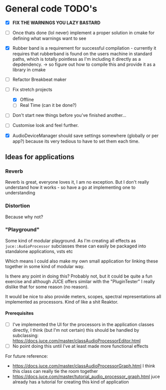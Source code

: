 # General code TODO's

- [x] **FIX THE WARNINGS YOU LAZY BASTARD**

- [ ] Once thats done (lol never) implement a proper solution in cmake for defining what warnings want to see

- [x] Rubber band is a requirement for successful compilation - currently it requires that rubberband is found on the users machine in standard paths, which is totally pointless as I'm including it directly as a depdendency. -> so figure out how to compile this and provide it as a library in cmake

- [ ] Refactor Breakbeat maker

- [ ] Fix stretch projects
  - [x] Offline
  - [ ] Real Time (can it be done?)

- [ ] Don't start new things before you've finished another...

- [ ] Customise look and feel further.

- [x] AudioDeviceManager should save settings somewhere (globally or per app?) because its very tedious to have to set them each time.

## Ideas for applications

### Reverb
Reverb is great, everyone loves it, I am no exception. But I don't really understand how it works - so have a go at implementing one to understanding

### Distortion
Because why not?

### "Playground"
Some kind of modular playground. As I'm creating all effects as `juce::AudioProcessor` subclasses these can easily be packaged into standalone applications, vsts etc

Which means I could also make my own small application for linking these together in some kind of modular way.

Is there any point in doing this? Probably not, but it could be quite a fun exercise and although JUCE offers similar with the "PluginTester" I really dislike that for some reason (no reason).

It would be nice to also provide meters, scopes, spectral representations all implemented as processors. Kind of like a shit Reaktor.

#### Prerequisites
- [ ] I've implemented the UI for the processors in the application classes directly, I think (but I'm not certain) this should be handled by subclassing: https://docs.juce.com/master/classAudioProcessorEditor.html
- [ ] No point doing this until I've at least made more functional effects

For future reference:
- https://docs.juce.com/master/classAudioProcessorGraph.html I think this class can really tie the room together
- https://docs.juce.com/master/tutorial_audio_processor_graph.html juce already has a tutorial for creating this kind of application
